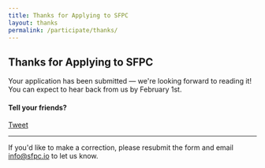 ```yaml
---
title: Thanks for Applying to SFPC
layout: thanks
permalink: /participate/thanks/
---
```


## Thanks for Applying to SFPC

Your application has been submitted — we're looking forward to reading it! You can expect to hear back from us by February 1st.

#### Tell your friends?

<a href="https://twitter.com/share" class="twitter-share-button" data-url="http://sfpc.io/participate/" data-text="I just applied to @sfpc" data-size="large" data-related="sfpc" data-count="none" data-hashtags="PoeticComputation">Tweet</a> <script>!function(d,s,id){var js,fjs=d.getElementsByTagName(s)[0],p=/^http:/.test(d.location)?'http':'https';if(!d.getElementById(id)){js=d.createElement(s);js.id=id;js.src=p+'://platform.twitter.com/widgets.js';fjs.parentNode.insertBefore(js,fjs);}}(document, 'script', 'twitter-wjs');</script>

<div class="fb-share-button" data-href="https://developers.facebook.com/docs/plugins/" data-layout="button_count"></div>
<div id="fb-root"></div>
<script>(function(d, s, id) {
  var js, fjs = d.getElementsByTagName(s)[0];
  if (d.getElementById(id)) return;
  js = d.createElement(s); js.id = id;
  js.src = "//connect.facebook.net/en_US/sdk.js#xfbml=1&version=v2.0";
  fjs.parentNode.insertBefore(js, fjs);
}(document, 'script', 'facebook-jssdk'));</script>

---

If you'd like to make a correction, please resubmit the form and email [info@sfpc.io](mailto:info@sfpc.io) to let us know.
